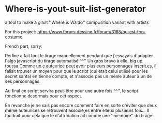 # Where-is-yout-suit-list-generator
a tool to make a giant ''Where is Waldo'' composition variant with artists

For this project:
https://www.forum-dessine.fr/forum/3188/ou-est-ton-costume

French part, sorry:

Perline a fait tout le tirage manuellement pendant que j'essayais d'adapter l'algo javascript du tirage automatisé ^^''
Un gros bravo à elle, big up, toussa
Comme un.e auteurice peut avoir plusieurs personnages inscrit.es, il fallait trouver un moyen pour que le script (qui était celui utilisé pour les secret santa) en tienne compte, et n'associe pas un même auteur à un de ses personnages.

Au final ce script servira peut-être pour une autre fois ^^'', le script fonctionne desormais pour cet aspect.


En revanche je ne sais pas encore comment faire en sorte d'éviter que deux même auteurices se retrouvent associé,es entre elleux plusieurs fois… Il faudrait pour cela que le d'attribution ait comme une ''memoire'' du tirage
